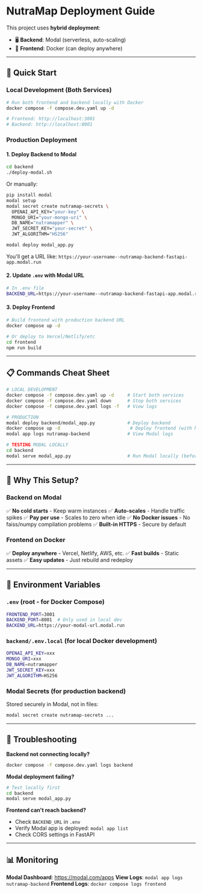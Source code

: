 # NutraMap Deployment Guide

This project uses **hybrid deployment**:
- 🖥️ **Backend**: Modal (serverless, auto-scaling)
- 🎨 **Frontend**: Docker (can deploy anywhere)

---

## 🚀 Quick Start

### Local Development (Both Services)
```bash
# Run both frontend and backend locally with Docker
docker compose -f compose.dev.yaml up -d

# Frontend: http://localhost:3001
# Backend: http://localhost:8001
```

### Production Deployment

#### 1. Deploy Backend to Modal
```bash
cd backend
./deploy-modal.sh
```

Or manually:
```bash
pip install modal
modal setup
modal secret create nutramap-secrets \
  OPENAI_API_KEY="your-key" \
  MONGO_URI="your-mongo-uri" \
  DB_NAME="nutramapper" \
  JWT_SECRET_KEY="your-secret" \
  JWT_ALGORITHM="HS256"

modal deploy modal_app.py
```

You'll get a URL like: `https://your-username--nutramap-backend-fastapi-app.modal.run`

#### 2. Update `.env` with Modal URL
```bash
# In .env file
BACKEND_URL=https://your-username--nutramap-backend-fastapi-app.modal.run
```

#### 3. Deploy Frontend
```bash
# Build frontend with production backend URL
docker compose up -d

# Or deploy to Vercel/Netlify/etc
cd frontend
npm run build
```

---

## 📋 Commands Cheat Sheet

```bash
# LOCAL DEVELOPMENT
docker compose -f compose.dev.yaml up -d     # Start both services
docker compose -f compose.dev.yaml down      # Stop both services
docker compose -f compose.dev.yaml logs -f   # View logs

# PRODUCTION
modal deploy backend/modal_app.py            # Deploy backend
docker compose up -d                          # Deploy frontend (with Modal backend)
modal app logs nutramap-backend              # View Modal logs

# TESTING MODAL LOCALLY
cd backend
modal serve modal_app.py                     # Run Modal locally (before deploying)
```

---

## 🎯 Why This Setup?

### Backend on Modal
✅ **No cold starts** - Keep warm instances
✅ **Auto-scales** - Handle traffic spikes
✅ **Pay per use** - Scales to zero when idle
✅ **No Docker issues** - No faiss/numpy compilation problems
✅ **Built-in HTTPS** - Secure by default

### Frontend on Docker
✅ **Deploy anywhere** - Vercel, Netlify, AWS, etc.
✅ **Fast builds** - Static assets
✅ **Easy updates** - Just rebuild and redeploy

---

## 🔧 Environment Variables

### `.env` (root - for Docker Compose)
```bash
FRONTEND_PORT=3001
BACKEND_PORT=8001  # Only used in local dev
BACKEND_URL=https://your-modal-url.modal.run
```

### `backend/.env.local` (for local Docker development)
```bash
OPENAI_API_KEY=xxx
MONGO_URI=xxx
DB_NAME=nutramapper
JWT_SECRET_KEY=xxx
JWT_ALGORITHM=HS256
```

### Modal Secrets (for production backend)
Stored securely in Modal, not in files:
```bash
modal secret create nutramap-secrets ...
```

---

## 🐛 Troubleshooting

**Backend not connecting locally?**
```bash
docker compose -f compose.dev.yaml logs backend
```

**Modal deployment failing?**
```bash
# Test locally first
cd backend
modal serve modal_app.py
```

**Frontend can't reach backend?**
- Check `BACKEND_URL` in `.env`
- Verify Modal app is deployed: `modal app list`
- Check CORS settings in FastAPI

---

## 📊 Monitoring

**Modal Dashboard**: https://modal.com/apps
**View Logs**: `modal app logs nutramap-backend`
**Frontend Logs**: `docker compose logs frontend`
